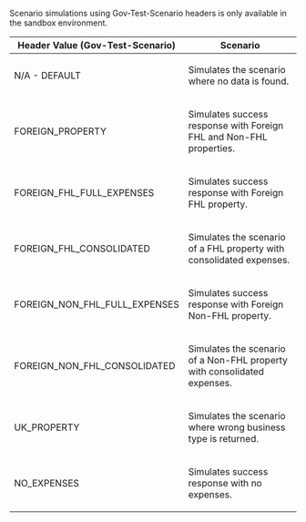 <p>Scenario simulations using Gov-Test-Scenario headers is only available in the sandbox environment.</p>
<table>
    <thead>
        <tr>
            <th>Header Value (Gov-Test-Scenario)</th>
            <th>Scenario</th>
        </tr>
    </thead>
    <tbody>
        <tr>
            <td><p>N/A - DEFAULT</p></td>
            <td><p>Simulates the scenario where no data is found.</p></td>
        </tr>
        <tr>
            <td><p>FOREIGN_PROPERTY</p></td>
            <td><p>Simulates success response with Foreign FHL and Non-FHL properties.</p></td>
        </tr>
        <tr>
            <td><p>FOREIGN_FHL_FULL_EXPENSES</p></td>
            <td><p>Simulates success response with Foreign FHL property.</p></td>
        </tr>
        <tr>
            <td><p>FOREIGN_FHL_CONSOLIDATED</p></td>
            <td><p>Simulates the scenario of a FHL property with consolidated expenses.</p></td>
        </tr>
        <tr>
            <td><p>FOREIGN_NON_FHL_FULL_EXPENSES</p></td>
            <td><p>Simulates success response with Foreign Non-FHL property.</p></td>
        </tr>
        <tr>
            <td><p>FOREIGN_NON_FHL_CONSOLIDATED</p></td>
            <td><p>	Simulates the scenario of a Non-FHL property with consolidated expenses.</p></td>
        </tr>
        <tr>
            <td><p>UK_PROPERTY</p></td>
            <td><p>Simulates the scenario where wrong business type is returned.</p></td>
        </tr>
        <tr>
            <td><p>NO_EXPENSES</p></td>
            <td><p>Simulates success response with no expenses.</p></td>
        </tr>
    </tbody>
</table>
